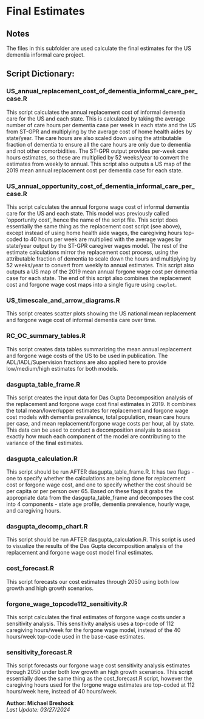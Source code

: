 # Final Estimates

## Notes
The files in this subfolder are used calculate the final estimates for the US dementia informal care project. 

## Script Dictionary: 

### US_annual_replacement_cost_of_dementia_informal_care_per_case.R
This script calculates the annual replacement cost of informal dementia care for the US and each state. This is calculated by taking the average number of care hours per dementia case per week in each state and the US from ST-GPR and multiplying by the average cost of home health aides by state/year. The care hours are also scaled down using the attributable fraction of dementia to ensure all the care hours are only due to dementia and not other comorbidities. The ST-GPR output provides per-week care hours estimates, so these are multiplied by 52 weeks/year to convert the estimates from weekly to annual. This script also outputs a US map of the 2019 mean annual replacement cost per dementia case for each state. 

### US_annual_opportunity_cost_of_dementia_informal_care_per_case.R
This script calculates the annual forgone wage cost of informal dementia care for the US and each state. This model was previously called 'opportunity cost', hence the name of the script file. This script does essentially the same thing as the replacement cost script (see above), except instead of using home health aide wages, the caregiving hours top-coded to 40 hours per week are multiplied with the average wages by state/year output by the ST-GPR caregiver wages model. The rest of the estimate calculations mirror the replacement cost process, using the attributable fraction of dementia to scale down the hours and multiplying by 52 weeks/year to convert from weekly to annual estimates. This script also outputs a US map of the 2019 mean annual forgone wage cost per dementia case for each state. The end of this script also combines the replacement cost and forgone wage cost maps into a single figure using `cowplot`. 

### US_timescale_and_arrow_diagrams.R
This script creates scatter plots showing the US national mean replacement and forgone wage cost of informal dementia care over time. 

### RC_OC_summary_tables.R 
This script creates data tables summarizing the mean annual replacement and forgone wage costs of the US to be used in publication. The ADL/IADL/Supervision fractions are also applied here to provide low/medium/high estimates for both models. 

### dasgupta_table_frame.R
This script creates the input data for Das Gupta Decomposition analysis of the replacement and forgone wage cost final estimates in 2019. It combines the total mean/lower/upper estimates for replacement and forgone wage cost models with dementia prevalence, total population, mean care hours per case, and mean replacement/forgone wage costs per hour, all by state. This data can be used to conduct a decomposition analysis to assess exactly how much each component of the model are contributing to the variance of the final estimates. 

### dasgupta_calculation.R
This script should be run AFTER dasgupta_table_frame.R. It has two flags - one to specify whether the calculations are being done for replacement cost or forgone wage
cost, and one to specify whether the cost should be per capita or per person over 65. Based on these flags it grabs the appropriate data from the dasgupta_table_frame
and decomposes the cost into 4 components - state age profile, dementia prevalence, hourly wage, and caregiving hours. 

### dasgupta_decomp_chart.R
This script should be run AFTER dasgupta_calculation.R. This script is used to visualize the results of the Das Gupta decomposition analysis of the replacement and forgone wage cost model final estimates. 

### cost_forecast.R
This script forecasts our cost estimates through 2050 using both low growth and high growth scenarios. 

### forgone_wage_topcode112_sensitivity.R
This script calculates the final estimates of forgone wage costs under a sensitivity analysis. This sensitivity analysis uses a top-code of 112 caregiving hours/week for the forgone wage model, instead of the 40 hours/week top-code used in the base-case estimates. 

### sensitivity_forecast.R
This script forecasts our forgone wage cost sensitivity analysis estimates through 2050 under both low growth an high growth scenarios. This script essentially does the same thing as the cost_forecast.R script, however the caregiving hours used for the forgone wage estimates are top-coded at 112 hours/week here, instead of 40 hours/week. 

**Author: Michael Breshock**\
*Last Update: 03/27/2024*
